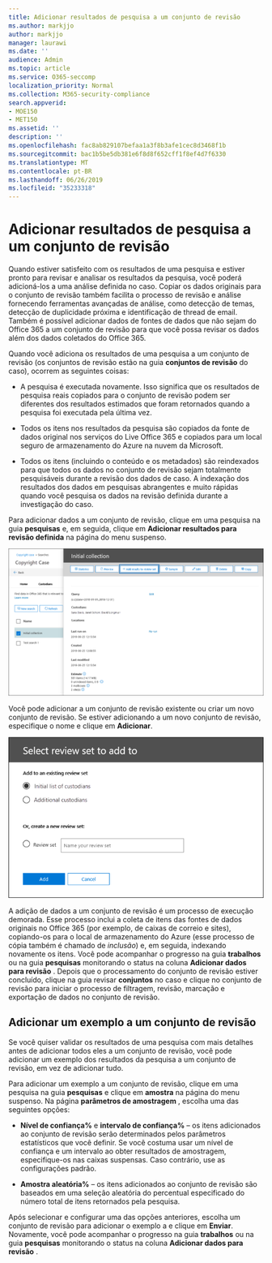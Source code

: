 ```yaml
---
title: Adicionar resultados de pesquisa a um conjunto de revisão
ms.author: markjjo
author: markjjo
manager: laurawi
ms.date: ''
audience: Admin
ms.topic: article
ms.service: O365-seccomp
localization_priority: Normal
ms.collection: M365-security-compliance
search.appverid:
- MOE150
- MET150
ms.assetid: ''
description: ''
ms.openlocfilehash: fac8ab829107befaa1a3f8b3afe1cec8d3468f1b
ms.sourcegitcommit: bac1b5be5db381e6f8d8f652cff1f8ef4d7f6330
ms.translationtype: MT
ms.contentlocale: pt-BR
ms.lasthandoff: 06/26/2019
ms.locfileid: "35233318"
---
```

# <a name="add-search-results-to-a-review-set"></a>Adicionar resultados de pesquisa a um conjunto de revisão

Quando estiver satisfeito com os resultados de uma pesquisa e estiver pronto para revisar e analisar os resultados da pesquisa, você poderá adicioná-los a uma análise definida no caso. Copiar os dados originais para o conjunto de revisão também facilita o processo de revisão e análise fornecendo ferramentas avançadas de análise, como detecção de temas, detecção de duplicidade próxima e identificação de thread de email. Também é possível adicionar dados de fontes de dados que não sejam do Office 365 a um conjunto de revisão para que você possa revisar os dados além dos dados coletados do Office 365.

Quando você adiciona os resultados de uma pesquisa a um conjunto de revisão (os conjuntos de revisão estão na guia **conjuntos de revisão** do caso), ocorrem as seguintes coisas:

- A pesquisa é executada novamente. Isso significa que os resultados de pesquisa reais copiados para o conjunto de revisão podem ser diferentes dos resultados estimados que foram retornados quando a pesquisa foi executada pela última vez.

- Todos os itens nos resultados da pesquisa são copiados da fonte de dados original nos serviços do Live Office 365 e copiados para um local seguro de armazenamento do Azure na nuvem da Microsoft.

- Todos os itens (incluindo o conteúdo e os metadados) são reindexados para que todos os dados no conjunto de revisão sejam totalmente pesquisáveis durante a revisão dos dados de caso. A indexação dos resultados dos dados em pesquisas abrangentes e muito rápidas quando você pesquisa os dados na revisão definida durante a investigação do caso.

Para adicionar dados a um conjunto de revisão, clique em uma pesquisa na guia **pesquisas** e, em seguida, clique em **Adicionar resultados para revisão definida** na página do menu suspenso.

![Adicionando dados a um conjunto de revisão](../media/c1b4fc00-7a15-4587-b9b0-ce594bb02e4d.png)

Você pode adicionar a um conjunto de revisão existente ou criar um novo conjunto de revisão.  Se estiver adicionando a um novo conjunto de revisão, especifique o nome e clique em **Adicionar**.

![Selecione um conjunto de revisão](../media/e8c6ab51-da8d-4c39-9b21-26bfdf453fb9.png)

A adição de dados a um conjunto de revisão é um processo de execução demorada. Esse processo inclui a coleta de itens das fontes de dados originais no Office 365 (por exemplo, de caixas de correio e sites), copiando-os para o local de armazenamento do Azure (esse processo de cópia também é chamado de *inclusão*) e, em seguida, indexando novamente os itens. Você pode acompanhar o progresso na guia **trabalhos** ou na guia **pesquisas** monitorando o status na coluna **Adicionar dados para revisão** . Depois que o processamento do conjunto de revisão estiver concluído, clique na guia revisar **conjuntos** no caso e clique no conjunto de revisão para iniciar o processo de filtragem, revisão, marcação e exportação de dados no conjunto de revisão.

## <a name="add-a-sample-to-a-review-set"></a>Adicionar um exemplo a um conjunto de revisão

Se você quiser validar os resultados de uma pesquisa com mais detalhes antes de adicionar todos eles a um conjunto de revisão, você pode adicionar um exemplo dos resultados da pesquisa a um conjunto de revisão, em vez de adicionar tudo.

Para adicionar um exemplo a um conjunto de revisão, clique em uma pesquisa na guia **pesquisas** e clique em **amostra** na página do menu suspenso. Na página **parâmetros de amostragem** , escolha uma das seguintes opções:

- **Nível de confiança%** e **intervalo de confiança%** – os itens adicionados ao conjunto de revisão serão determinados pelos parâmetros estatísticos que você definir. Se você costuma usar um nível de confiança e um intervalo ao obter resultados de amostragem, especifique-os nas caixas suspensas. Caso contrário, use as configurações padrão.

- **Amostra aleatória%** – os itens adicionados ao conjunto de revisão são baseados em uma seleção aleatória do percentual especificado do número total de itens retornados pela pesquisa.

Após selecionar e configurar uma das opções anteriores, escolha um conjunto de revisão para adicionar o exemplo a e clique em **Enviar**. Novamente, você pode acompanhar o progresso na guia **trabalhos** ou na guia **pesquisas** monitorando o status na coluna **Adicionar dados para revisão** .